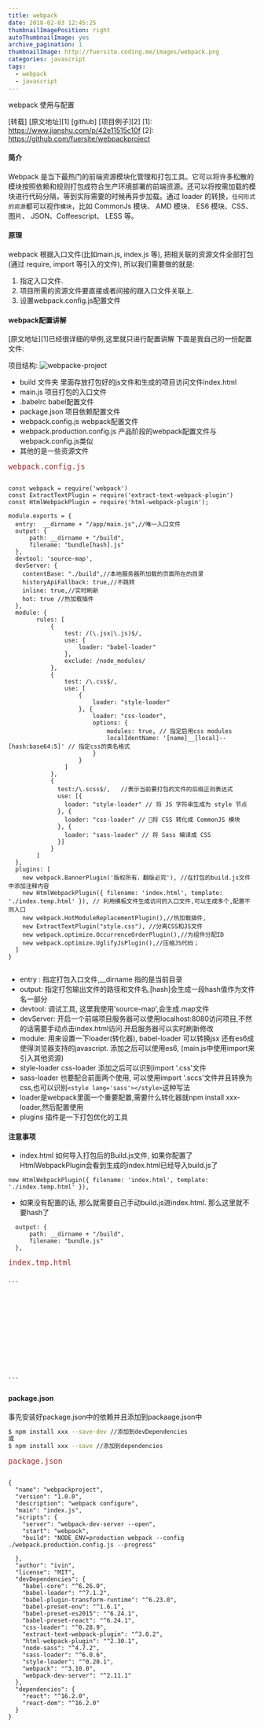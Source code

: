 ```yaml
---
title: webpack
date: 2018-02-03 12:45:25
thumbnailImagePosition: right
autoThumbnailImage: yes
archive_pagination: 1
thumbnailImage: http://fuersite.coding.me/images/webpack.png
categories: javascript
tags:
  - webpack
  - javascript
---
```


webpack 使用与配置
<!-- more -->

[转载] [原文地址][1]
[github] [项目例子][2]
[1]: https://www.jianshu.com/p/42e11515c10f
[2]: https://github.com/fuersite/webpackproject

#### 简介
Webpack 是当下最热门的前端资源模块化管理和打包工具。它可以将许多松散的模块按照依赖和规则打包成符合生产环境部署的前端资源。还可以将按需加载的模块进行代码分隔，等到实际需要的时候再异步加载。通过 loader 的转换，`任何形式的资源`都可以视作`模块`，比如 CommonJs 模块、 AMD 模块、 ES6 模块、CSS、图片、 JSON、Coffeescript、 LESS 等。

#### 原理
webpack 根据入口文件(比如main.js, index.js 等), 把相关联的资源文件全部打包(通过 require, import 等引入的文件), 所以我们需要做的就是:
1. 指定入口文件.
2. 项目所需的资源文件要直接或者间接的跟入口文件关联上.
3. 设置webpack.config.js配置文件

#### webpack配置讲解
[原文地址][1]已经很详细的举例,这里就只进行配置讲解
下面是我自己的一份配置文件:

项目结构:
![webpacke-project](http://fuersite.coding.me/images/webpackProject.png)

- build 文件夹 里面存放打包好的js文件和生成的项目访问文件index.html
- main.js 项目打包的入口文件
- .babelrc babel配置文件
- package.json 项目依赖配置文件
- webpack.config.js webpack配置文件
- webpack.production.config.js 产品阶段的webpack配置文件与webpack.config.js类似
- 其他的是一些资源文件

<font size= 4 color=#A52A2A>`webpack.config.js`</font>
<pre><code class="javascript">
const webpack = require('webpack')
const ExtractTextPlugin = require('extract-text-webpack-plugin')
const HtmlWebpackPlugin = require('html-webpack-plugin');

module.exports = {
  entry:  __dirname + "/app/main.js",//唯一入口文件
  output: {
      path: __dirname + "/build",
      filename: "bundle[hash].js"
  },
  devtool: 'source-map',
  devServer: {
    contentBase: "./build",//本地服务器所加载的页面所在的目录
    historyApiFallback: true,//不跳转
    inline: true,//实时刷新
    hot: true //热加载插件
  },
  module: {
        rules: [
            {
                test: /(\.jsx|\.js)$/,
                use: {
                    loader: "babel-loader"
                },
                exclude: /node_modules/
            },
            {
                test: /\.css$/,
                use: [
                    {
                        loader: "style-loader"
                    }, {
                        loader: "css-loader",
                        options: {
                            modules: true, // 指定启用css modules
                            localIdentName: '[name]__[local]--[hash:base64:5]' // 指定css的类名格式
                        }
                    }
                ]
            },
            {
              test:/\.scss$/,   //表示当前要打包的文件的后缀正则表达式
              use: [{
                loader: "style-loader" // 将 JS 字符串生成为 style 节点
              }, {
                loader: "css-loader" // 将 CSS 转化成 CommonJS 模块
              }, {
                loader: "sass-loader" // 将 Sass 编译成 CSS
              }]
            }
        ]
  },
  plugins: [
    new webpack.BannerPlugin('版权所有，翻版必究'), //在打包的build.js文件中添加注释内容
    new HtmlWebpackPlugin({ filename: 'index.html', template: './index.temp.html' }), // 利用模板文件生成访问的入口文件,可以生成多个,配置不同入口
    new webpack.HotModuleReplacementPlugin(),//热加载插件,
    new ExtractTextPlugin("style.css"), //分离CSS和JS文件
    new webpack.optimize.OccurrenceOrderPlugin(),//为组件分配ID
    new webpack.optimize.UglifyJsPlugin(),//压缩JS代码；
  ]
}

</code></pre>

- entry : 指定打包入口文件,__dirname 指的是当前目录
- output: 指定打包输出文件的路径和文件名,[hash]会生成一段hash值作为文件名一部分
- devtool: 调试工具, 这里我使用'source-map',会生成.map文件
- devServer: 开启一个前端项目服务器可以使用localhost:8080访问项目,不然的话需要手动点击index.html访问.开启服务器可以实时刷新修改
- module: 用来设置一下loader(转化器), babel-loader 可以转换jsx 还有es6成使得浏览器支持的javascript. 添加之后可以使用es6, (main.js中使用import来引入其他资源)
- style-loader css-loader 添加之后可以识别import '.css'文件
- sass-loader 也要配合前面两个使用, 可以使用import '.sccs'文件并且转换为css,也可以识别`<style lang='sass'></style>`这种写法
- loader是webpack里面一个重要配置,需要什么转化器就npm install xxx-loader,然后配置使用
- plugins 插件是一下打包优化的工具

#### 注意事项
- index.html 如何导入打包后的Build.js文件, 如果你配置了HtmlWebpackPlugin会看到生成的index.html已经导入build.js了

```
new HtmlWebpackPlugin({ filename: 'index.html', template: './index.temp.html' }),
```
- 如果没有配置的话, 那么就需要自己手动build.js进index.html. 那么这里就不要hash了
```
  output: {
      path: __dirname + "/build",
      filename: "bundle.js"
  },
```

<font size= 4 color=#A52A2A>`index.tmp.html`</font>
<pre><code class="html">
```
  <!DOCTYPE html>
  <html lang="en">
    <head>
      <meta charset="utf-8">
      <title>Webpack Project</title>
    </head>
    <body>
      <div id='root'>
      </div>
    </body>
  </html>
```
</code></pre>

#### package.json

事先安装好package.json中的依赖并且添加到packaage.json中

``` bash
$ npm install xxx --save-dev //添加到devDependencies
或
$ npm install xxx --save //添加到dependencies
```
<font size= 4 color=#A52A2A>`package.json`</font>
<pre><code class="javascript">
{
  "name": "webpackproject",
  "version": "1.0.0",
  "description": "webpack configure",
  "main": "index.js",
  "scripts": {
    "server": "webpack-dev-server --open",
    "start": "webpack",
    "build": "NODE_ENV=production webpack --config ./webpack.production.config.js --progress"

  },
  "author": "ivin",
  "license": "MIT",
  "devDependencies": {
    "babel-core": "^6.26.0",
    "babel-loader": "^7.1.2",
    "babel-plugin-transform-runtime": "^6.23.0",
    "babel-preset-env": "^1.6.1",
    "babel-preset-es2015": "^6.24.1",
    "babel-preset-react": "^6.24.1",
    "css-loader": "^0.28.9",
    "extract-text-webpack-plugin": "^3.0.2",
    "html-webpack-plugin": "^2.30.1",
    "node-sass": "^4.7.2",
    "sass-loader": "^6.0.6",
    "style-loader": "^0.20.1",
    "webpack": "^3.10.0",
    "webpack-dev-server": "^2.11.1"
  },
  "dependencies": {
    "react": "^16.2.0",
    "react-dom": "^16.2.0"
  }
}

</code></pre>

